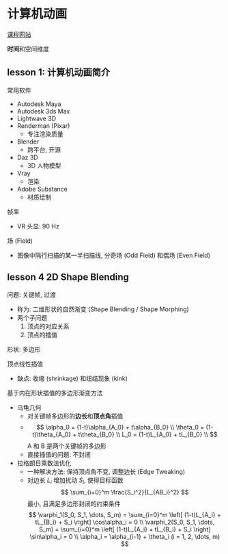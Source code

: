 # 计算机动画

[课程网站](http://www.cad.zju.edu.cn/home/jin/3danimationcourse/3danimation.htm)

**时间**和空间维度

## lesson 1: 计算机动画简介
常用软件
* Autodesk Maya
* Autodesk 3ds Max
* Lightwave 3D
* Renderman (Pixar)
    - 专注渲染质量
* Blender
    - 跨平台, 开源
* Daz 3D
    - 3D 人物模型
* Vray
    - 渲染
* Adobe Substance
    - 材质绘制

帧率
* VR 头显: 90 Hz

场 (Field)
* 图像中隔行扫描的某一半扫描线, 分奇场 (Odd Field) 和偶场 (Even Field)

## lesson 4 2D Shape Blending
问题: 关键帧, 过渡
* 称为: 二维形状的自然渐变 (Shape Blending / Shape Morphing)
* 两个子问题
    1. 顶点的对应关系
    2. 顶点的插值

形状: 多边形

顶点线性插值
* 缺点: 收缩 (shrinkage) 和纽结现象 (kink)

基于内在形状插值的多边形渐变方法
* 乌龟几何
    - 对关键帧多边形的**边长**和**顶点角**插值
    - $$
        \alpha_0 = (1-t)\alpha_{A_0} + t\alpha_{B_0} \\
        \theta_0 = (1-t)\theta_{A_0} + t\theta_{B_0} \\
        L_0 = (1-t)L_{A_0} + tL_{B_0} \\
        $$
        A 和 B 是两个关键帧的多边形
    - 直接插值的问题: 不封闭
* 拉格朗日乘数法优化
    - 一种解决方法: 保持顶点角不变, 调整边长 (Edge Tweaking)
    - 对边长 $L_i$ 增加扰动 $S_i$, 使得目标函数
        $$
        \sum_{i=0}^m \frac{S_i^2}{L_{AB_i}^2}
        $$
        最小, 且满足多边形封闭的约束条件
        $$
        \varphi_1(S_0, S_1, \dots, S_m) = \sum_{i=0}^m \left[ (1-t)L_{A_i} + tL_{B_i} + S_i \right] \cos\alpha_i = 0 \\
        \varphi_2(S_0, S_1, \dots, S_m) = \sum_{i=0}^m \left[ (1-t)L_{A_i} + tL_{B_i} + S_i \right] \sin\alpha_i = 0 \\
        \alpha_i = \alpha_{i-1} + \theta_i (i = 1, 2, \dots, m)
        $$
